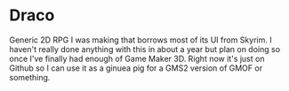 # Draco

Generic 2D RPG I was making that borrows most of its UI from Skyrim. I haven't really done anything with this in about a year but plan on doing so once I've finally had enough of Game Maker 3D. Right now it's just on Github so I can use it as a ginuea pig for a GMS2 version of GMOF or something.